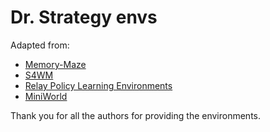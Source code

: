# Dr. Strategy envs

Adapted from:

- [Memory-Maze](https://github.com/jurgisp/memory-maze)
- [S4WM](https://fdeng18.github.io/s4wm/)
- [Relay Policy Learning Environments](https://github.com/google-research/relay-policy-learning)
- [MiniWorld](https://github.com/Farama-Foundation/Miniworld)

Thank you for all the authors for providing the environments.